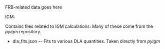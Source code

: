 FRB-related data goes here

IGM:

Contains files related to IGM calculations.  Many of these
come from the *pyigm* repository.

* dla_fits.json -- Fits to various DLA quantities.  Taken directly from *pyigm*

